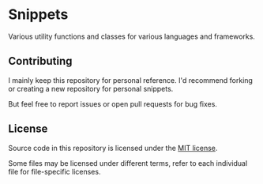 Snippets
========

Various utility functions and classes for various languages and frameworks.


## Contributing

I mainly keep this repository for personal reference.
I'd recommend forking or creating a new repository for personal snippets.

But feel free to report issues or open pull requests for bug fixes.


## License

Source code in this repository is licensed under the [MIT license](LICENSE).

Some files may be licensed under different terms, refer to each individual file
for file-specific licenses.
